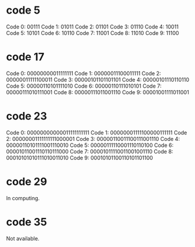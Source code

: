 # code 5

Code 0: 00111
Code 1: 01011
Code 2: 01101
Code 3: 01110
Code 4: 10011
Code 5: 10101
Code 6: 10110
Code 7: 11001
Code 8: 11010
Code 9: 11100

# code 17

Code 0: 00000000011111111
Code 1: 00000011100011111
Code 2: 00000011111100011
Code 3: 00000101101101101
Code 4: 00000101110110110
Code 5: 00000110101111010
Code 6: 00000110111010101
Code 7: 00000111010111001
Code 8: 00000111011001110
Code 9: 00001001111011001

# code 23

Code 0: 00000000000011111111111
Code 1: 00000001111100000111111
Code 2: 00000001111111111000001
Code 3: 00000110011100111001110
Code 4: 00000110101111001110010
Code 5: 00000111110001110110100
Code 6: 00001011001110110111000
Code 7: 00001011110011001001110
Code 8: 00010101010111010011010
Code 9: 00010101100110101101100

# code 29

In computing.

# code 35

Not available.
